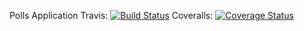 Polls Application
Travis: [![Build Status](https://app.travis-ci.com/Aahbree/swe1-app.svg?branch=master)](https://app.travis-ci.com/Aahbree/swe1-app)
Coveralls: [![Coverage Status](https://coveralls.io/repos/github/Aahbree/swe1-app/badge.svg?branch=master)](https://coveralls.io/github/Aahbree/swe1-app?branch=master)

